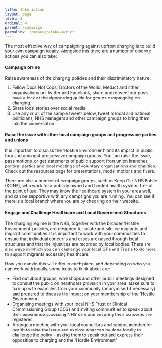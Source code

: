 ```yaml
---
title: Take action
layout: page
level: 2
ordinal: 4
parent: /campaign
permalink: /campaign/take-action
---
```


The most effective way of campaigning against upfront charging is to build your own campaign locally. Alongside this there are a number of discrete actions you can also take:

#### Campaign online

Raise awareness of the charging policies and their discriminatory nature.

 1. Follow Docs Not Cops, Doctors of the World, Medact and other organisations on Twitter and Facebook, share and retweet our posts - have a look at the signposting guide for groups campaigning on charging.
 2. Share local stories over social media
 3. Use any or all of the sample tweets below, tweet at local and national politicians, NHS managers and other campaign groups to bring them into the conversation.

#### Raise the issue with other local campaign groups and progressive parties and unions

It is important to discuss the ‘Hostile Environment’ and its impact in public fora and amongst progressive campaign groups. You can raise the issue, pass motions, or get statements of public support from union branches, political parties and local meetings of voluntary organisations and charities. Check out the resources page for presentations, model motions and flyers.

There are also a number of campaign groups, such as Keep Our NHS Public (KONP), who work for a publicly owned and funded health system, free at the point of use. They may know the healthcare system in your area well, and can be supportive with any campaigns you are running. You can see if there is a local branch where you are by checking on their website.

#### Engage and Challenge Healthcare and Local Government Structures

The charging regime in the NHS, together with the broader ‘Hostile Environment’ policies, are designed to isolate and silence migrants and migrant communities. It is important to work with your communities to ensure that individual concerns and cases are raised through local structures and that the injustices are recorded by local bodies. There are also ways in which you can challenge your local GPs and Trusts to do more to support migrants accessing healthcare.

How you can do this will differ in each place, and depending on who you can work with locally, some ideas to think about are:

 * Find out about groups, workshops and other public meetings designed to consult the public on healthcare provision in your area. Make sure to turn up with examples from your community (anonymised if necessary) and prepared to discuss the impact on your membership of the ‘Hostile Environment’.
 * Organising meetings with your local NHS Trust or Clinical Commissioning Group (CCG) and inviting communities to speak about their experience accessing NHS care and ensuring their concerns are registered.
 * Arrange a meeting with your local councillors and cabinet member for health to raise the issue and explore what can be done locally to challenge the policy - asking them to speak out and express their opposition to charging and the ‘Hostile Environment’


